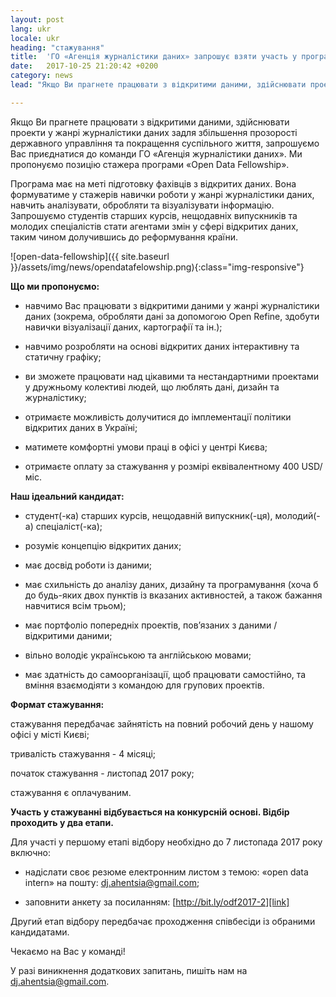 ```yaml
---
layout: post
lang: ukr
locale: ukr
heading: "стажування"
title:  'ГО «Агенція журналістики даних» запрошує взяти участь у програмі стажування «Open Data Fellowship»'
date:   2017-10-25 21:20:42 +0200
category: news
lead: "Якщо Ви прагнете працювати з відкритими даними, здійснювати проекти у жанрі журналістики даних задля збільшення прозорості державного управління та покращення суспільного життя, запрошуємо Вас приєднатися до команди ГО «Агенція журналістики даних». Ми пропонуємо позицію стажера програми «Open Data Fellowship»."

---
```

Якщо Ви прагнете працювати з відкритими даними, здійснювати проекти у жанрі журналістики даних задля збільшення прозорості державного управління та покращення суспільного життя, запрошуємо Вас приєднатися до команди ГО «Агенція журналістики даних». Ми пропонуємо позицію стажера програми «Open Data Fellowship».

Програма має на меті підготовку фахівців з відкритих даних. Вона формуватиме у стажерів навички роботи у жанрі журналістики даних, навчить аналізувати, обробляти та візуалізувати інформацію. Запрошуємо студентів старших курсів, нещодавніх випускників та молодих спеціалістів стати агентами змін у сфері відкритих даних, таким чином долучившись до реформування країни.

 ![open-data-fellowship]({{ site.baseurl }}/assets/img/news/opendatafelowship.png){:class="img-responsive"}


**Що ми пропонуємо:**

- навчимо Вас працювати з відкритими даними у жанрі журналістики даних (зокрема, обробляти дані за допомогою Open Refine, здобути навички візуалізації даних, картографії та ін.);

- навчимо розробляти на основі відкритих даних інтерактивну та статичну графіку;

- ви зможете працювати над цікавими та нестандартними проектами у дружньому колективі людей, що люблять дані, дизайн та журналістику;

- отримаєте можливість долучитися до імплементації політики відкритих даних в Україні;

- матимете комфортні умови праці в офісі у центрі Києва;

- отримаєте оплату за стажування у розмірі еквівалентному 400 USD/міс.

**Наш ідеальний кандидат:**

- студент(-ка) старших курсів, нещодавній випускник(-ця), молодий(-а) спеціаліст(-ка);

- розуміє концепцію відкритих даних;

- має досвід роботи із даними;

- має схильність до аналізу даних, дизайну та програмування (хоча б до будь-яких двох пунктів із вказаних активностей, а також бажання навчитися всім трьом);

- має портфоліо попередніх проектів, пов’язаних з даними / відкритими даними;

- вільно володіє українською та англійською мовами;

- має здатність до самоорганізації, щоб працювати самостійно, та вміння взаємодіяти з командою для групових проектів.

**Формат стажування:**

стажування передбачає зайнятість на повний робочий день у нашому офісі у місті Києві;

тривалість стажування - 4 місяці;

початок стажування - листопад 2017 року;

стажування є оплачуваним.

**Участь у стажуванні відбувається на конкурсній основі. Відбір проходить у два етапи.**

Для участі у першому етапі відбору необхідно до 7 листопада 2017 року включно:

- надіслати своє резюме електронним листом з темою: «open data intern» на пошту: dj.ahentsia@gmail.com;

- заповнити анкету за посиланням: [http://bit.ly/odf2017-2][link]

Другий етап відбору передбачає проходження співбесіди із обраними кандидатами.

Чекаємо на Вас у команді!

У разі виникнення додаткових запитань, пишіть нам на dj.ahentsia@gmail.com.

[link]: http://bit.ly/odf2017-2